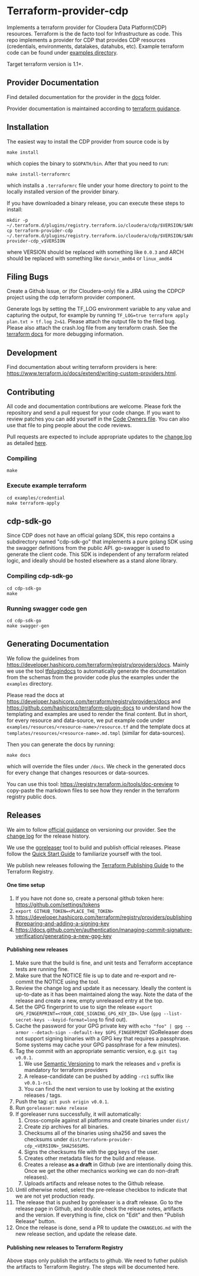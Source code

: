 # Terraform-provider-cdp

Implements a terraform provider for Cloudera Data Platform(CDP) resources. Terraform is the de facto tool for Infrastructure as code. This repo
implements a provider for CDP that provides CDP resources (credentials, environments, datalakes, datahubs, etc). Example terraform code can be
found under [examples directory](./examples).

Target terraform version is 1.1+.

## Provider Documentation

Find detailed documentation for the provider in the [docs](./docs) folder.

Provider documentation is maintained according to [terraform guidance](https://www.terraform.io/docs/registry/providers/docs.html).

## Installation

The easiest way to install the CDP provider from source code is by
```
make install
```

which copies the binary to `$GOPATH/bin`. After that you need to run:
```
make install-terraformrc
```
which installs a `.terraformrc` file under your home directory to point to the locally
installed version of the provider binary.

If you have downloaded a binary release, you can execute these steps to install:
```
mkdir -p ~/.terraform.d/plugins/registry.terraform.io/cloudera/cdp/$VERSION/$ARCH
cp terraform-provider-cdp ~/.terraform.d/plugins/registry.terraform.io/cloudera/cdp/$VERSION/$ARCH/terraform-provider-cdp_v$VERSION
```

where VERSION should be replaced with something like `0.0.3`
and ARCH should be replaced with something like `darwin_amd64` or `linux_amd64`

## Filing Bugs

Create a Github Issue, or (for Cloudera-only) file a JIRA using the CDPCP project using the cdp terraform provider component.

Generate logs by setting the TF_LOG environment variable to any value and capturing the output, for example by running `TF_LOG=true terraform apply plan.txt > tf.log 2>&1`. Please attach the output file to the filed bug. Please also attach the crash.log file from any terraform crash. See the [terraform docs](https://www.terraform.io/docs/internals/debugging.html) for more debugging information.

## Development

Find documentation about writing terraform providers is here: https://www.terraform.io/docs/extend/writing-custom-providers.html.

## Contributing

All code and documentation contributions are welcome. Please fork the repository and send a pull request for your code
change. If you want to review patches you can add yourself in the [Code Owners file](.github/CODEOWNERS). You can also
use that file to ping people about the code reviews.

Pull requests are expected to include appropriate updates to the [change log](./CHANGELOG.md) as detailed [here](https://www.terraform.io/docs/extend/best-practices/versioning.html#changelog-specification).

### Compiling

```
make
```

### Execute example terraform

```
cd examples/credential
make terraform-apply
```

## cdp-sdk-go

Since CDP does not have an official golang SDK, this repo contains a subdirectory named "cdp-sdk-go" that implements a pure
golang SDK using the swagger definitions from the public API. go-swagger is used to generate the client code. This SDK is
independent of any terraform related logic, and ideally should be hosted elsewhere as a stand alone library.

### Compiling cdp-sdk-go

```
cd cdp-sdk-go
make
```

### Running swagger code gen

```
cd cdp-sdk-go
make swagger-gen
```

## Generating Documentation

We follow the guidelines from https://developer.hashicorp.com/terraform/registry/providers/docs. Mainly we use the tool
[tfplugindocs](https://github.com/hashicorp/terraform-plugin-docs) to automatically generate the documentation from the
schemas from the provider code plus the examples under the `examples` directory.

Please read the docs at https://developer.hashicorp.com/terraform/registry/providers/docs and
https://github.com/hashicorp/terraform-plugin-docs to understand how the templating and examples
are used to render the final content. But in short, for every resource and data-source, we put example code under
`examples/resources/<resource-name>/resource.tf` and the template docs at `templates/resources/<resource-name>.md.tmpl`
(similar for data-sources).

Then you can generate the docs by running:
```
make docs
```

which will override the files under `/docs`. We check in the generated docs for every change that changes resources or
data-sources.

You can use this tool: https://registry.terraform.io/tools/doc-preview to copy-paste the markdown files to see how they
render in the terraform registry public docs.


## Releases

We aim to follow [official guidance](https://www.terraform.io/docs/extend/best-practices/versioning.html)
on versioning our provider. See the [change log](./CHANGELOG.md) for the release history.

We use the [goreleaser](https://goreleaser.com/) tool to build and publish official releases. Please follow the
[Quick Start Guide](https://goreleaser.com/quick-start/) to familiarize yourself with the tool.

We publish new releases following the [Terraform Publishing Guide](https://developer.hashicorp.com/terraform/registry/providers/publishing)
to the Terraform Registry.

#### One time setup
1. If you have not done so, create a personal github token here: https://github.com/settings/tokens
2. `export GITHUB_TOKEN=<PLACE_THE_TOKEN>`
3. https://developer.hashicorp.com/terraform/registry/providers/publishing#preparing-and-adding-a-signing-key
4. https://docs.github.com/en/authentication/managing-commit-signature-verification/generating-a-new-gpg-key

#### Publishing new releases
1. Make sure that the build is fine, and unit tests and Terraform acceptance tests are running fine.
2. Make sure that the NOTICE file is up to date and re-export and re-commit the NOTICE using the tool.
3. Review the change log and update it as necessary. Ideally the content is
  up-to-date as it has been maintained along the way. Note the data of the
  release and create a new, empty unreleased entry at the top.
4. Set the GPG fingerprint to use to sign the release `export GPG_FINGERPRINT=<YOUR_CODE_SIGNING_GPG_KEY_ID>`. Use (`gpg --list-secret-keys --keyid-format=long` to find out).
5. Cache the password for your GPG private key with `echo "foo" | gpg --armor --detach-sign --default-key $GPG_FINGERPRINT` (GoReleaser does not support signing binaries with a GPG key that requires a passphrase. Some systems may cache your GPG passphrase for a few minutes).
6. Tag the commit with an appropriate semantic version, e.g. `git tag v0.0.1`.
   1. We use [Semantic Versioning](https://semver.org/) to mark the releases and `v` prefix is mandatory for terraform providers
   2. A release-candidate can be pushed by adding `-rc1` suffix like `v0.0.1-rc1`.
   3. You can find the next version to use by looking at the existing releases / tags.
7. Push the tag: `git push origin v0.0.1`.
8. Run `goreleaser`: `make release`
9. If goreleaser runs successfully, it will automatically:
   1. Cross-compile against all platforms and create binaries under `dist/`
   2. Create zip archives for all binaries.
   3. Checksums all of the binaries using sha256 and saves the checksums under `dist/terraform-provider-cdp_<VERSION>_SHA256SUMS`.
   4. Signs the checksums file with the gpg keys of the user.
   5. Creates other metadata files for the build and release.
   6. Creates a release **as a draft** in Github (we are intentionally doing this. Once we get the other mechanics working we can do non-draft releases).
   7. Uploads artifacts and release notes to the Github release.
10. Until otherwise noted, select the pre-release checkbox to indicate that we
  are not yet production ready.
11. The release that is pushed by goreleaser is a draft release. Go to the release page in Github, and double check the release notes, artifacts and the version. If everything is fine, click on "Edit" and then "Publish Release" button.
12. Once the release is done, send a PR to update the `CHANGELOG.md` with the new release section, and update the release date.

#### Publishing new releases to Terraform Registry
Above staps only publish the artifacts to github. We need to futher publish the artifacts to Terraform Registry. The steps will be documented here.
